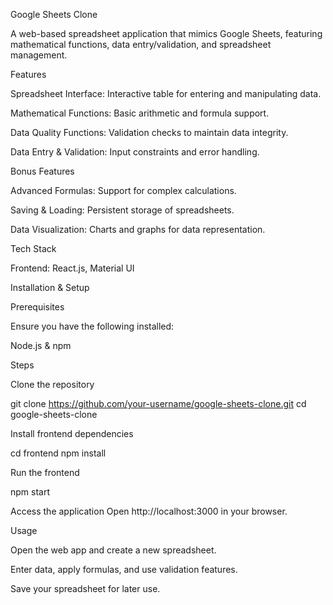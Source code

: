 Google Sheets Clone

A web-based spreadsheet application that mimics Google Sheets, featuring mathematical functions, data entry/validation, and spreadsheet management.

Features

Spreadsheet Interface: Interactive table for entering and manipulating data.

Mathematical Functions: Basic arithmetic and formula support.

Data Quality Functions: Validation checks to maintain data integrity.

Data Entry & Validation: Input constraints and error handling.

Bonus Features

Advanced Formulas: Support for complex calculations.

Saving & Loading: Persistent storage of spreadsheets.

Data Visualization: Charts and graphs for data representation.

Tech Stack

Frontend: React.js, Material UI

Installation & Setup

Prerequisites

Ensure you have the following installed:

Node.js & npm

Steps

Clone the repository

git clone https://github.com/your-username/google-sheets-clone.git
cd google-sheets-clone

Install frontend dependencies

cd frontend
npm install

Run the frontend

npm start

Access the application
Open http://localhost:3000 in your browser.

Usage

Open the web app and create a new spreadsheet.

Enter data, apply formulas, and use validation features.

Save your spreadsheet for later use.
